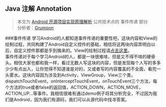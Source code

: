 Java 注解 Annotation
----------------
> 本文为 [Android 开源项目实现原理解析](https://github.com/android-cn/android-open-project-analysis) 公共技术点的 事件传递 部分  
> 分析者：[Grumoon](https://github.com/grumoon)    

###事件传递
学习Android的人都知道事件传递的重要性吧，这块内容和View的绘制过程，共同构建了Android自定义控件的基础，相信将这两块内容弄明白以后，自定义控件那都是手到擒来的。View的绘制过程请[点击这里](https://github.com/android-cn/android-open-project-analysis/blob/master/tech/viewdrawflow.md)。   
事件传递对于每个学习Android的人，都是一块很难啃，但是又不得不啃的硬骨头。相信大家也都和我一样，看过无数人写这块的内容，但是发现每个人写的多多少少有点出入，让你觉得不知道谁是对的，又或者写的内容覆盖的不全面，看完一头雾水。这块内容因为涉及到Activity，ViewGroup，View三个类，dispatchTouchEvent，onInterceptTouchEvent，onTouchEvent三个方法，每个方法的true或者false的返回值，ACTION_DOWN，ACTION_MOVE，ACTION_UP...等事件。我相信很难有通过demo例子将其分析完全，不过因为我们是Android，因为我们有源码，我们可以从源代码中找寻答案。